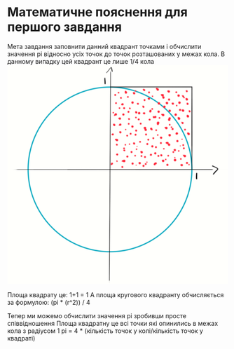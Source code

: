 # Математичне пояснення для першого завдання
Мета завдання заповнити данний квадрант точками і обчислити значення pi
відносно усіх точок до точок розташованих у межах кола.
В данному випадку цей квадрант це лише 1/4 кола
![](img.png)

Площа квадрату це: 1+1 = 1
А площа кругового квадранту обчисляється за формулою:
(pi * (r^2)) / 4

Тепер ми можемо обчислити значення pi зробивши просте співвідношення
Площа квадратну це всі точки які опинились в межах кола з радіусом 1
pi = 4 * (кількість точок у колі/кількість точок у квадраті) 

